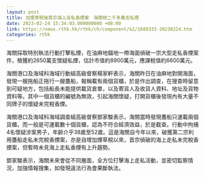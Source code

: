 ```yaml
---
layout: post
title: 加煙草稅後首宗海上走私香煙案　海關檢二千多萬支私煙
date: 2023-02-24 15:34:03.000000000 +08:00
link: https://news.rthk.hk/rthk/ch/component/k2/1689333-20230224.htm
categories: rthk
---
```


海關採取特別執法行動打擊私煙，在油麻地錨地一帶海面偵破一宗大型走私香煙案件，檢獲約2650萬支懷疑私煙，估計市值約8900萬元，應課稅值約6600萬元。

海關港口及海域科海域行動組高級督察楊家軒表示，海關昨日在油麻地對開海面，發現一艘拖船正拖行一艘躉船，報稱載有兩個貨櫃，於是作出調查，在搜查時留意到可疑地方，包括船長未能提供載貨倉單，以及寄貨人及收貨人資料、地址及貨物資料等。其中一個貨櫃的編號為無效，引起海關懷疑，打開貨櫃後發現內有大量不同牌子的懷疑未完稅香煙。

海關港口及海域科海域調查組高級督察鄧家駿表示，海關當時發現躉船只運載兩個貨櫃，而一般是可運載數十個貨櫃，認為不符合經濟效益，於是截查。行動中拘捕4名懷疑涉案男子，年齡介乎38歲至52歲。這是海關自今年以來，破獲第二宗利用躉船走私未完稅香煙案，亦是自增加煙草稅以來，首宗偵破的海上走私未完稅香煙案，但暫時未見海上走私香煙有上升趨勢。

鄧家駿表示，海關未來會從不同層面，全方位打擊海上走私活動，並密切監察情況，加強情報搜集，如發現違法行為會果斷執法。
